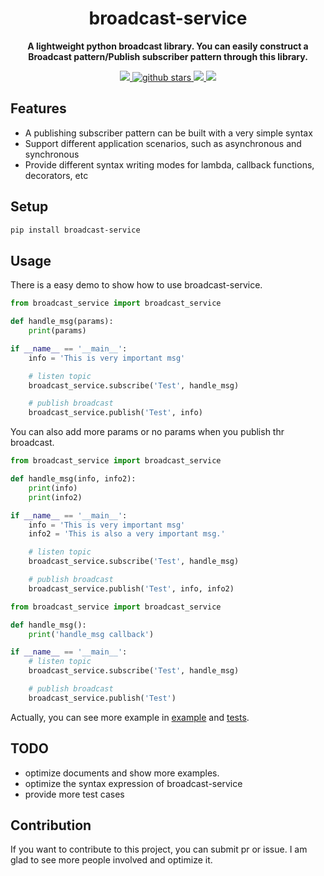 <h1 align="center">
    broadcast-service
</h1>
<p align="center">
  <strong>A lightweight python broadcast library. You can easily construct a Broadcast pattern/Publish subscriber pattern through this library.</strong>
</p>

<p align="center">
    <a target="_blank" href="">
        <img src="https://img.shields.io/badge/License-Apache%202.0-blue.svg?label=license" />
    </a>
   <a target="_blank" href=''>
        <img src="https://img.shields.io/github/stars/Undertone0809/broadcast-service.svg" alt="github stars"/>
   </a>
    <a target="_blank" href=''>
        <img src="https://static.pepy.tech/personalized-badge/broadcast-service?period=total&units=international_system&left_color=grey&right_color=blue&left_text=Downloads/Total"/>
   </a>
    <a target="_blank" href=''>
        <img src="https://static.pepy.tech/personalized-badge/broadcast-service?period=month&units=international_system&left_color=grey&right_color=blue&left_text=Downloads/Week"/>
   </a>
</p>


## Features
- A publishing subscriber pattern can be built with a very simple syntax
- Support different application scenarios, such as asynchronous and synchronous
- Provide different syntax writing modes for lambda, callback functions, decorators, etc

## Setup
```sh
pip install broadcast-service
```


## Usage
There is a easy demo to show how to use broadcast-service.
```python
from broadcast_service import broadcast_service

def handle_msg(params):
    print(params)

if __name__ == '__main__':
    info = 'This is very important msg'

    # listen topic
    broadcast_service.subscribe('Test', handle_msg)

    # publish broadcast
    broadcast_service.publish('Test', info)

```

You can also add more params or no params when you publish thr broadcast.
```python
from broadcast_service import broadcast_service

def handle_msg(info, info2):
    print(info)
    print(info2)

if __name__ == '__main__':
    info = 'This is very important msg'
    info2 = 'This is also a very important msg.'

    # listen topic
    broadcast_service.subscribe('Test', handle_msg)

    # publish broadcast
    broadcast_service.publish('Test', info, info2)
```
```python
from broadcast_service import broadcast_service

def handle_msg():
    print('handle_msg callback')

if __name__ == '__main__':
    # listen topic
    broadcast_service.subscribe('Test', handle_msg)

    # publish broadcast
    broadcast_service.publish('Test')
```
Actually, you can see more example in [example](/example) and [tests](/tests).

## TODO
- optimize documents and show more examples.
- optimize the syntax expression of broadcast-service
- provide more test cases


## Contribution
If you want to contribute to this project, you can submit pr or issue. I am glad to see more people involved and optimize it.
